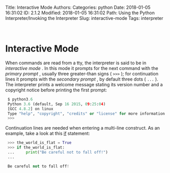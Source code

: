 Title: Interactive Mode
Authors:
Categories: python
Date: 2018-01-05 16:31:02
ID: 2.1.2
Modified: 2018-01-05 16:31:02
Path: Using the Python Interpreter/Invoking the Interpreter
Slug: interactive-mode
Tags: interpreter

<a id="interactive-mode" style="width:0;height:0;margin:0;padding:0;">&zwnj;</a>

# Interactive Mode

When commands are read from a tty, the interpreter is said to be in  *interactive mode* . In this mode it prompts for the next command with the  *primary prompt* , usually three greater-than signs ( ```>>>``` ); for continuation lines it prompts with the  *secondary prompt* , by default three dots ( ```...``` ). The interpreter prints a welcome message stating its version number and a copyright notice before printing the first prompt:

```python
 $ python3.6
 Python 3.6 (default, Sep 16 2015, 09:25:04)
 [GCC 4.8.2] on linux
 Type "help", "copyright", "credits" or "license" for more information.
 >>>
```

Continuation lines are needed when entering a multi-line construct. As an example, take a look at this  [if](https://docs.python.org/3/reference/compound_stmts.html#if)  statement:

```python
 >>> the_world_is_flat = True
 >>> if the_world_is_flat:
 ...     print("Be careful not to fall off!") 
 ...

 Be careful not to fall off!
```

